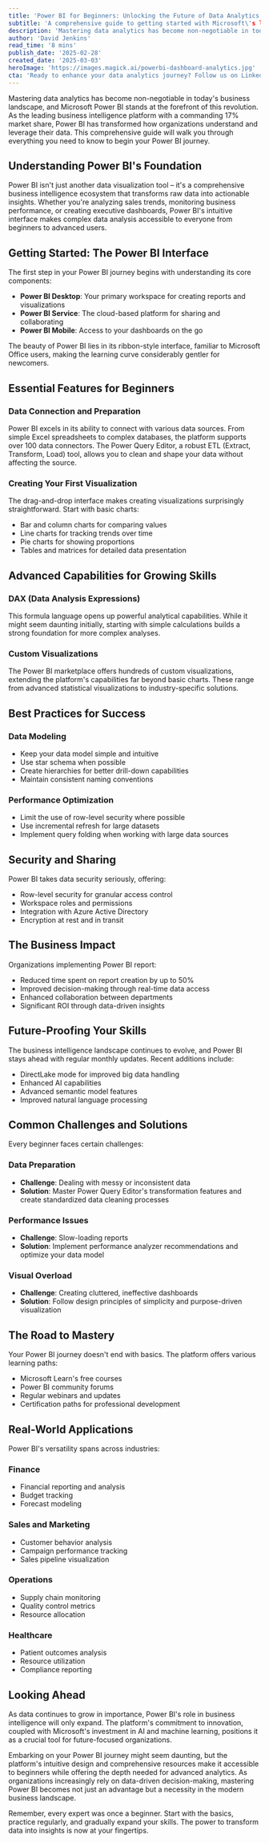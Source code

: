 ```yaml
---
title: 'Power BI for Beginners: Unlocking the Future of Data Analytics'
subtitle: 'A comprehensive guide to getting started with Microsoft\'s leading business intelligence platform'
description: 'Mastering data analytics has become non-negotiable in today\'s business landscape, and Microsoft Power BI stands at the forefront of this revolution. As the leading business intelligence platform with a commanding 17% market share, Power BI has transformed how organizations understand and leverage their data. This comprehensive guide will walk you through everything you need to know to begin your Power BI journey.'
author: 'David Jenkins'
read_time: '8 mins'
publish_date: '2025-02-28'
created_date: '2025-03-03'
heroImage: 'https://images.magick.ai/powerbi-dashboard-analytics.jpg'
cta: 'Ready to enhance your data analytics journey? Follow us on LinkedIn for regular Power BI tips, industry insights, and the latest updates in business intelligence technology.'
---
```


Mastering data analytics has become non-negotiable in today's business landscape, and Microsoft Power BI stands at the forefront of this revolution. As the leading business intelligence platform with a commanding 17% market share, Power BI has transformed how organizations understand and leverage their data. This comprehensive guide will walk you through everything you need to know to begin your Power BI journey.

## Understanding Power BI's Foundation

Power BI isn't just another data visualization tool – it's a comprehensive business intelligence ecosystem that transforms raw data into actionable insights. Whether you're analyzing sales trends, monitoring business performance, or creating executive dashboards, Power BI's intuitive interface makes complex data analysis accessible to everyone from beginners to advanced users.

## Getting Started: The Power BI Interface

The first step in your Power BI journey begins with understanding its core components:

- **Power BI Desktop**: Your primary workspace for creating reports and visualizations
- **Power BI Service**: The cloud-based platform for sharing and collaborating
- **Power BI Mobile**: Access to your dashboards on the go

The beauty of Power BI lies in its ribbon-style interface, familiar to Microsoft Office users, making the learning curve considerably gentler for newcomers.

## Essential Features for Beginners

### Data Connection and Preparation
Power BI excels in its ability to connect with various data sources. From simple Excel spreadsheets to complex databases, the platform supports over 100 data connectors. The Power Query Editor, a robust ETL (Extract, Transform, Load) tool, allows you to clean and shape your data without affecting the source.

### Creating Your First Visualization
The drag-and-drop interface makes creating visualizations surprisingly straightforward. Start with basic charts:

- Bar and column charts for comparing values
- Line charts for tracking trends over time
- Pie charts for showing proportions
- Tables and matrices for detailed data presentation

## Advanced Capabilities for Growing Skills

### DAX (Data Analysis Expressions)
This formula language opens up powerful analytical capabilities. While it might seem daunting initially, starting with simple calculations builds a strong foundation for more complex analyses.

### Custom Visualizations
The Power BI marketplace offers hundreds of custom visualizations, extending the platform's capabilities far beyond basic charts. These range from advanced statistical visualizations to industry-specific solutions.

## Best Practices for Success

### Data Modeling
- Keep your data model simple and intuitive
- Use star schema when possible
- Create hierarchies for better drill-down capabilities
- Maintain consistent naming conventions

### Performance Optimization
- Limit the use of row-level security where possible
- Use incremental refresh for large datasets
- Implement query folding when working with large data sources

## Security and Sharing

Power BI takes data security seriously, offering:

- Row-level security for granular access control
- Workspace roles and permissions
- Integration with Azure Active Directory
- Encryption at rest and in transit

## The Business Impact

Organizations implementing Power BI report:

- Reduced time spent on report creation by up to 50%
- Improved decision-making through real-time data access
- Enhanced collaboration between departments
- Significant ROI through data-driven insights

## Future-Proofing Your Skills

The business intelligence landscape continues to evolve, and Power BI stays ahead with regular monthly updates. Recent additions include:

- DirectLake mode for improved big data handling
- Enhanced AI capabilities
- Advanced semantic model features
- Improved natural language processing

## Common Challenges and Solutions

Every beginner faces certain challenges:

### Data Preparation
- **Challenge**: Dealing with messy or inconsistent data
- **Solution**: Master Power Query Editor's transformation features and create standardized data cleaning processes

### Performance Issues
- **Challenge**: Slow-loading reports
- **Solution**: Implement performance analyzer recommendations and optimize your data model

### Visual Overload
- **Challenge**: Creating cluttered, ineffective dashboards
- **Solution**: Follow design principles of simplicity and purpose-driven visualization

## The Road to Mastery

Your Power BI journey doesn't end with basics. The platform offers various learning paths:

- Microsoft Learn's free courses
- Power BI community forums
- Regular webinars and updates
- Certification paths for professional development

## Real-World Applications

Power BI's versatility spans across industries:

### Finance
- Financial reporting and analysis
- Budget tracking
- Forecast modeling

### Sales and Marketing
- Customer behavior analysis
- Campaign performance tracking
- Sales pipeline visualization

### Operations
- Supply chain monitoring
- Quality control metrics
- Resource allocation

### Healthcare
- Patient outcomes analysis
- Resource utilization
- Compliance reporting

## Looking Ahead

As data continues to grow in importance, Power BI's role in business intelligence will only expand. The platform's commitment to innovation, coupled with Microsoft's investment in AI and machine learning, positions it as a crucial tool for future-focused organizations.

Embarking on your Power BI journey might seem daunting, but the platform's intuitive design and comprehensive resources make it accessible to beginners while offering the depth needed for advanced analytics. As organizations increasingly rely on data-driven decision-making, mastering Power BI becomes not just an advantage but a necessity in the modern business landscape.

Remember, every expert was once a beginner. Start with the basics, practice regularly, and gradually expand your skills. The power to transform data into insights is now at your fingertips.